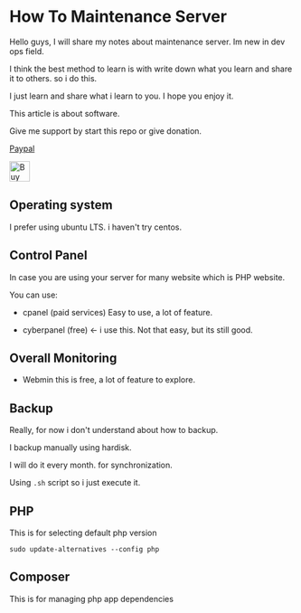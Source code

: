 # How To Maintenance Server

Hello guys, I will share my notes about maintenance server. Im new in dev ops field.

I think the best method to learn is with write down what you learn and share it to others. so i do this.

I just learn and share what i learn to you. I hope you enjoy it.

This article is about software.

Give me support by start this repo or give donation.

[Paypal](https://paypal.me/AlbirrKarim)

<a href='https://ko-fi.com/Q5Q0BC92X' target='_blank'><img height='36' style='border:0px;height:36px;' src='https://cdn.ko-fi.com/cdn/kofi3.png?v=3' border='0' alt='Buy Me a Coffee at ko-fi.com' /></a>

## Operating system

I prefer using ubuntu LTS. i haven't try centos.

## Control Panel

In case you are using your server for many website which is PHP website.

You can use:

- cpanel (paid services)
Easy to use, a lot of feature.

- cyberpanel (free) <- i use this.
Not that easy, but its still good.


## Overall Monitoring

- Webmin
this is free, a lot of feature to explore.


## Backup

Really, for now i don't understand about how to backup.

I backup manually using hardisk.

I will do it every month. for synchronization.

Using `.sh` script so i just execute it.


## PHP 

This is for selecting default php version

```
sudo update-alternatives --config php
```


## Composer 

This is for managing php app dependencies